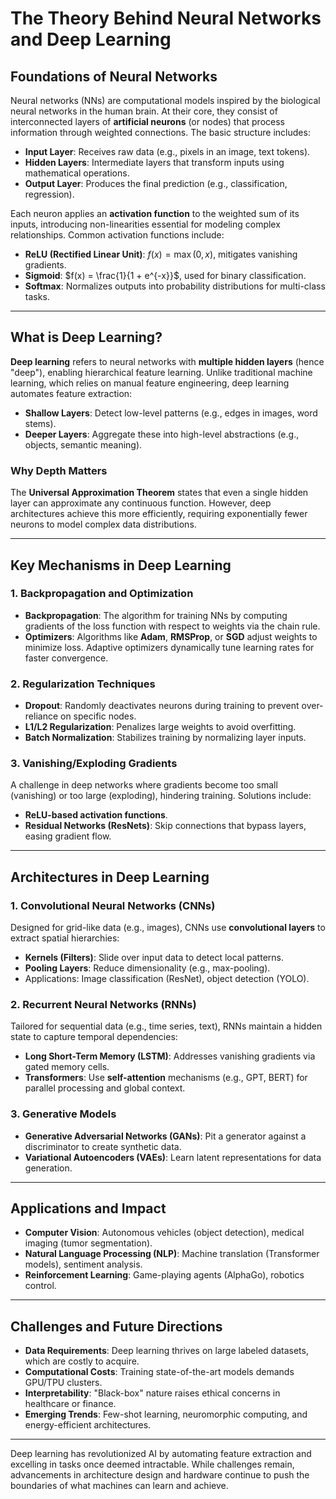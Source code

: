 # The Theory Behind Neural Networks and Deep Learning  

## Foundations of Neural Networks  
Neural networks (NNs) are computational models inspired by the biological neural networks in the human brain. At their core, they consist of interconnected layers of **artificial neurons** (or nodes) that process information through weighted connections. The basic structure includes:  
- **Input Layer**: Receives raw data (e.g., pixels in an image, text tokens).  
- **Hidden Layers**: Intermediate layers that transform inputs using mathematical operations.  
- **Output Layer**: Produces the final prediction (e.g., classification, regression).  

Each neuron applies an **activation function** to the weighted sum of its inputs, introducing non-linearities essential for modeling complex relationships. Common activation functions include:  
- **ReLU (Rectified Linear Unit)**: $f(x) = \max(0, x)$, mitigates vanishing gradients.  
- **Sigmoid**: $f(x) = \frac{1}{1 + e^{-x}}$, used for binary classification.  
- **Softmax**: Normalizes outputs into probability distributions for multi-class tasks.  

---

## What is Deep Learning?  
**Deep learning** refers to neural networks with **multiple hidden layers** (hence "deep"), enabling hierarchical feature learning. Unlike traditional machine learning, which relies on manual feature engineering, deep learning automates feature extraction:  
- **Shallow Layers**: Detect low-level patterns (e.g., edges in images, word stems).  
- **Deeper Layers**: Aggregate these into high-level abstractions (e.g., objects, semantic meaning).  

### Why Depth Matters  
The **Universal Approximation Theorem** states that even a single hidden layer can approximate any continuous function. However, deep architectures achieve this more efficiently, requiring exponentially fewer neurons to model complex data distributions.  

---

## Key Mechanisms in Deep Learning  
### 1. Backpropagation and Optimization  
- **Backpropagation**: The algorithm for training NNs by computing gradients of the loss function with respect to weights via the chain rule.  
- **Optimizers**: Algorithms like **Adam**, **RMSProp**, or **SGD** adjust weights to minimize loss. Adaptive optimizers dynamically tune learning rates for faster convergence.  

### 2. Regularization Techniques  
- **Dropout**: Randomly deactivates neurons during training to prevent over-reliance on specific nodes.  
- **L1/L2 Regularization**: Penalizes large weights to avoid overfitting.  
- **Batch Normalization**: Stabilizes training by normalizing layer inputs.  

### 3. Vanishing/Exploding Gradients  
A challenge in deep networks where gradients become too small (vanishing) or too large (exploding), hindering training. Solutions include:  
- **ReLU-based activation functions**.  
- **Residual Networks (ResNets)**: Skip connections that bypass layers, easing gradient flow.  

---

## Architectures in Deep Learning  
### 1. Convolutional Neural Networks (CNNs)  
Designed for grid-like data (e.g., images), CNNs use **convolutional layers** to extract spatial hierarchies:  
- **Kernels (Filters)**: Slide over input data to detect local patterns.  
- **Pooling Layers**: Reduce dimensionality (e.g., max-pooling).  
- Applications: Image classification (ResNet), object detection (YOLO).  

### 2. Recurrent Neural Networks (RNNs)  
Tailored for sequential data (e.g., time series, text), RNNs maintain a hidden state to capture temporal dependencies:  
- **Long Short-Term Memory (LSTM)**: Addresses vanishing gradients via gated memory cells.  
- **Transformers**: Use **self-attention** mechanisms (e.g., GPT, BERT) for parallel processing and global context.  

### 3. Generative Models  
- **Generative Adversarial Networks (GANs)**: Pit a generator against a discriminator to create synthetic data.  
- **Variational Autoencoders (VAEs)**: Learn latent representations for data generation.  

---

## Applications and Impact  
- **Computer Vision**: Autonomous vehicles (object detection), medical imaging (tumor segmentation).  
- **Natural Language Processing (NLP)**: Machine translation (Transformer models), sentiment analysis.  
- **Reinforcement Learning**: Game-playing agents (AlphaGo), robotics control.  

---

## Challenges and Future Directions  
- **Data Requirements**: Deep learning thrives on large labeled datasets, which are costly to acquire.  
- **Computational Costs**: Training state-of-the-art models demands GPU/TPU clusters.  
- **Interpretability**: "Black-box" nature raises ethical concerns in healthcare or finance.  
- **Emerging Trends**: Few-shot learning, neuromorphic computing, and energy-efficient architectures.  

---

Deep learning has revolutionized AI by automating feature extraction and excelling in tasks once deemed intractable. While challenges remain, advancements in architecture design and hardware continue to push the boundaries of what machines can learn and achieve.  
